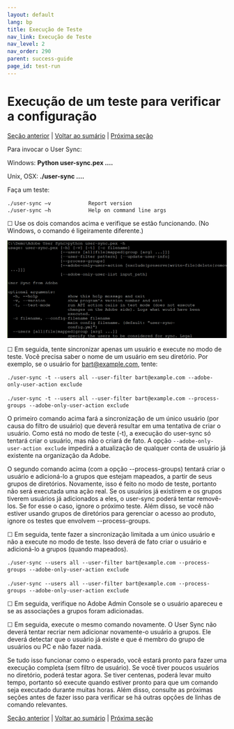 ```yaml
---
layout: default
lang: bp
title: Execução de Teste
nav_link: Execução de Teste
nav_level: 2
nav_order: 290
parent: success-guide
page_id: test-run
---
```


# Execução de um teste para verificar a configuração

[Seção anterior](setup_config_files.md) \| [Voltar ao sumário](index.md) \| [Próxima seção](monitoring.md)

Para invocar o User Sync:

Windows:      **Python user-sync.pex ….**

Unix, OSX:     **./user-sync ….**


Faça um teste:

	./user-sync –v            Report version
	./user-sync –h            Help on command line args

&#9744; Use os dois comandos acima e verifique se estão funcionando. (No Windows, o comando é ligeiramente diferente.)


![img](images/test_run_screen.png)

&#9744; Em seguida, tente sincronizar apenas um usuário e execute no modo de teste.  Você precisa saber o nome de um usuário em seu diretório.  Por exemplo, se o usuário for bart@example.com, tente:


	./user-sync -t --users all --user-filter bart@example.com --adobe-only-user-action exclude

	./user-sync -t --users all --user-filter bart@example.com --process-groups --adobe-only-user-action exclude

O primeiro comando acima fará a sincronização de um único usuário (por causa do filtro de usuário) que deverá resultar em uma tentativa de criar o usuário.  Como está no modo de teste (-t), a execução do user-sync só tentará criar o usuário, mas não o criará de fato.  A opção `--adobe-only-user-action exclude` impedirá a atualização de qualquer conta de usuário já existente na organização da Adobe.

O segundo comando acima (com a opção --process-groups) tentará criar o usuário e adicioná-lo a grupos que estejam mapeados, a partir de seus grupos de diretórios.  Novamente, isso é feito no modo de teste, portanto não será executada uma ação real.  Se os usuários já existirem e os grupos tiverem usuários já adicionados a eles, o user-sync poderá tentar removê-los.  Se for esse o caso, ignore o próximo teste.  Além disso, se você não estiver usando grupos de diretórios para gerenciar o acesso ao produto, ignore os testes que envolvem --process-groups.

&#9744; Em seguida, tente fazer a sincronização limitada a um único usuário e não a execute no modo de teste.  Isso deverá de fato criar o usuário e adicioná-lo a grupos (quando mapeados). 

	./user-sync --users all --user-filter bart@example.com --process-groups --adobe-only-user-action exclude

	./user-sync --users all --user-filter bart@example.com --process-groups --adobe-only-user-action exclude

&#9744; Em seguida, verifique no Adobe Admin Console se o usuário apareceu e se as associações a grupos foram adicionadas.

&#9744; Em seguida, execute o mesmo comando novamente.  O User Sync não deverá tentar recriar nem adicionar novamente-o usuário a grupos.  Ele deverá detectar que o usuário já existe e que é membro do grupo de usuários ou PC e não fazer nada.

Se tudo isso funcionar como o esperado, você estará pronto para fazer uma execução completa (sem filtro de usuário).  Se você tiver poucos usuários no diretório, poderá testar agora.  Se tiver centenas, poderá levar muito tempo, portanto só execute quando estiver pronto para que um comando seja executado durante muitas horas.  Além disso, consulte as próximas seções antes de fazer isso para verificar se há outras opções de linhas de comando relevantes.




[Seção anterior](setup_config_files.md) \| [Voltar ao sumário](index.md) \| [Próxima seção](monitoring.md)

